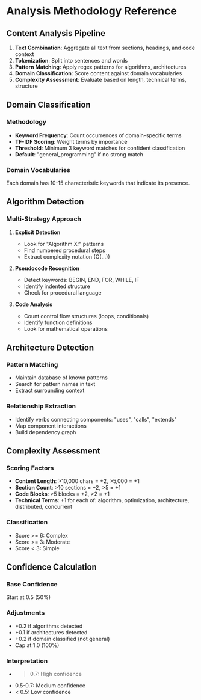 # Analysis Methodology Reference

## Content Analysis Pipeline

1. **Text Combination**: Aggregate all text from sections, headings, and code context
2. **Tokenization**: Split into sentences and words
3. **Pattern Matching**: Apply regex patterns for algorithms, architectures
4. **Domain Classification**: Score content against domain vocabularies
5. **Complexity Assessment**: Evaluate based on length, technical terms, structure

## Domain Classification

### Methodology
- **Keyword Frequency**: Count occurrences of domain-specific terms
- **TF-IDF Scoring**: Weight terms by importance
- **Threshold**: Minimum 3 keyword matches for confident classification
- **Default**: "general_programming" if no strong match

### Domain Vocabularies
Each domain has 10-15 characteristic keywords that indicate its presence.

## Algorithm Detection

### Multi-Strategy Approach

1. **Explicit Detection**
   - Look for "Algorithm X:" patterns
   - Find numbered procedural steps
   - Extract complexity notation (O(...))

2. **Pseudocode Recognition**
   - Detect keywords: BEGIN, END, FOR, WHILE, IF
   - Identify indented structure
   - Check for procedural language

3. **Code Analysis**
   - Count control flow structures (loops, conditionals)
   - Identify function definitions
   - Look for mathematical operations

## Architecture Detection

### Pattern Matching
- Maintain database of known patterns
- Search for pattern names in text
- Extract surrounding context

### Relationship Extraction
- Identify verbs connecting components: "uses", "calls", "extends"
- Map component interactions
- Build dependency graph

## Complexity Assessment

### Scoring Factors
- **Content Length**: >10,000 chars = +2, >5,000 = +1
- **Section Count**: >10 sections = +2, >5 = +1
- **Code Blocks**: >5 blocks = +2, >2 = +1
- **Technical Terms**: +1 for each of: algorithm, optimization, architecture, distributed, concurrent

### Classification
- Score >= 6: Complex
- Score >= 3: Moderate
- Score < 3: Simple

## Confidence Calculation

### Base Confidence
Start at 0.5 (50%)

### Adjustments
- +0.2 if algorithms detected
- +0.1 if architectures detected
- +0.2 if domain classified (not general)
- Cap at 1.0 (100%)

### Interpretation
- > 0.7: High confidence
- 0.5-0.7: Medium confidence
- < 0.5: Low confidence
